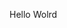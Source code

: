 Hello Wolrd






































































































































































































































































































































































































































































































































































































































































































































































































































































































































































































































































































































































































































































































































































































































































































































































































































































































































































































































































































































































































































































































































































































































































































































































































































































































































































































































































































































































































































































































































































































































































































































































































































































































































































































































































































































































































































































































































































































































